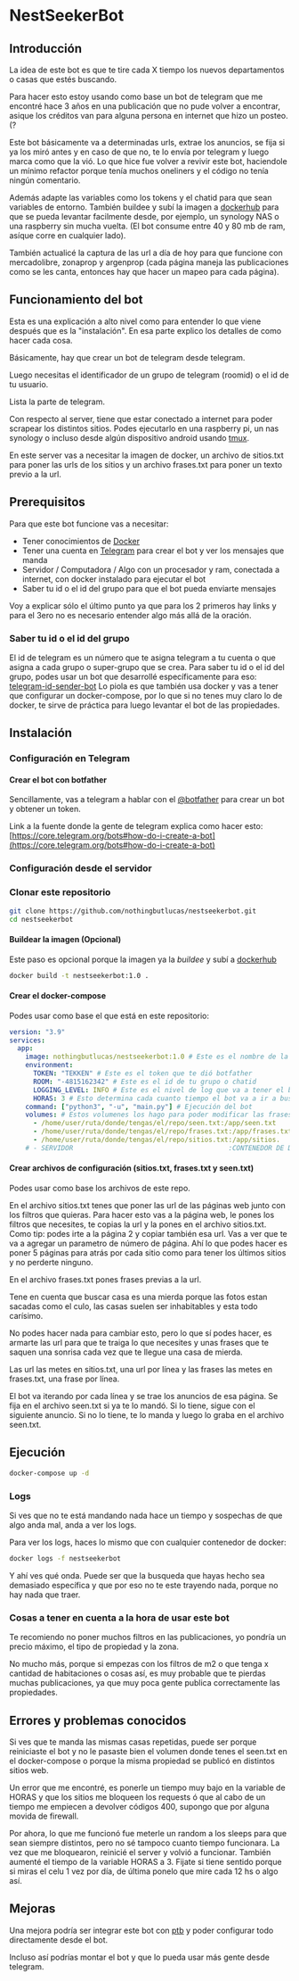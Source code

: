 # NestSeekerBot

## Introducción

La idea de este bot es que te tire cada X tiempo los nuevos departamentos o casas que estés buscando.

Para hacer esto estoy usando como base un bot de telegram que me encontré hace 3 años en una publicación que no pude volver a encontrar, asique los créditos van para alguna persona en internet que hizo un posteo. (?

Este bot básicamente va a determinadas urls, extrae los anuncios, se fija si ya los miró antes y en caso de que no, te lo envía por telegram y luego marca como que la vió.
Lo que hice fue volver a revivir este bot, haciendole un mínimo refactor porque tenía muchos oneliners y el código no tenía ningún comentario.

Además adapte las variables como los tokens y el chatid para que sean variables de entorno. También buildee y subí la imagen a [dockerhub](https://hub.docker.com/r/nothingbutlucas/nestseekerbot) para que se pueda levantar facilmente desde, por ejemplo, un synology NAS o una raspberry sin mucha vuelta. (El bot consume entre 40 y 80 mb de ram, asíque corre en cualquier lado).

También actualicé la captura de las url a día de hoy para que funcione con mercadolibre, zonaprop y argenprop (cada página maneja las publicaciones como se les canta, entonces hay que hacer un mapeo para cada página).

## Funcionamiento del bot

Esta es una explicación a alto nivel como para entender lo que viene después que es la "instalación". En esa parte explico los detalles de como hacer cada cosa.

Básicamente, hay que crear un bot de telegram desde telegram.

Luego necesitas el identificador de un grupo de telegram (roomid) o el id de tu usuario.

Lista la parte de telegram.

Con respecto al server, tiene que estar conectado a internet para poder scrapear los distintos sitios. Podes ejecutarlo en una raspberry pi, un nas synology o incluso desde algún dispositivo android usando [tmux](https://github.com/tmux/tmux).

En este server vas a necesitar la imagen de docker, un archivo de sitios.txt para poner las urls de los sitios y un archivo frases.txt para poner un texto previo a la url.

## Prerequisitos

Para que este bot funcione vas a necesitar:

* Tener conocimientos de [Docker](https://docs.docker.com/get-started/)
* Tener una cuenta en [Telegram](https://telegram.org/) para crear el bot y ver los mensajes que manda
* Servidor / Computadora / Algo con un procesador y ram, conectada a internet, con docker instalado para ejecutar el bot
* Saber tu id o el id del grupo para que el bot pueda enviarte mensajes

Voy a explicar sólo el último punto ya que para los 2 primeros hay links y para el 3ero no es necesario entender algo más allá de la oración.

### Saber tu id o el id del grupo

El id de telegram es un número que te asigna telegram a tu cuenta o que asigna a cada grupo o super-grupo que se crea.
Para saber tu id o el id del grupo, podes usar un bot que desarrollé específicamente para eso: [telegram-id-sender-bot](https://github.com/nothingbutlucas/telegram-id-sender-bot)
Lo piola es que también usa docker y vas a tener que configurar un docker-compose, por lo que si no tenes muy claro lo de docker, te sirve de práctica para luego levantar el bot de las propiedades.

## Instalación

### Configuración en Telegram

#### Crear el bot con botfather

Sencillamente, vas a telegram a hablar con el [@botfather](https://t.me/botfather) para crear un bot y obtener un token.

Link a la fuente donde la gente de telegram explica como hacer esto: [https://core.telegram.org/bots#how-do-i-create-a-bot](https://core.telegram.org/bots#how-do-i-create-a-bot)

### Configuración desde el servidor

### Clonar este repositorio

```bash
git clone https://github.com/nothingbutlucas/nestseekerbot.git
cd nestseekerbot
```

#### Buildear la imagen (Opcional)

Este paso es opcional porque la imagen ya la *buildee* y subí a [dockerhub](https://hub.docker.com/r/nothingbutlucas/nestseekerbot)

~~~ bash
docker build -t nestseekerbot:1.0 .
~~~

#### Crear el docker-compose

Podes usar como base el que está en este repositorio:

```yaml
version: "3.9"
services:
  app:
    image: nothingbutlucas/nestseekerbot:1.0 # Este es el nombre de la imagen, si la buildeaste vos, ponele el nombre que le pusiste si no, dejalo así
    environment:
      TOKEN: "TEKKEN" # Este es el token que te dió botfather
      ROOM: "-4815162342" # Este es el id de tu grupo o chatid
      LOGGING_LEVEL: INFO # Este es el nivel de log que va a tener el bot, yo recomiendo los primeros días dejarlo en INFO y luego de 1 o 2 semanas de que funcione bien se puede subir a ERROR
      HORAS: 3 # Esto determina cada cuanto tiempo el bot va a ir a buscar las nuevas propiedades. 3 horas a mi me funciona bien, podes ponerle menos o más, anda fijandote que los sitios no te bloqueen. En caso de que te bloqueen lo vas a ver en los logs como ERROR.
    command: ["python3", "-u", "main.py"] # Ejecución del bot
    volumes: # Estos volumenes los hago para poder modificar las frases o sitios sin tener que entrar al contenedor. Y el seen.txt te sirve para que si lo apagas, lo vuelvas a prender y no te lleguen propiedades que ya te llegaron.
      - /home/user/ruta/donde/tengas/el/repo/seen.txt:/app/seen.txt
      - /home/user/ruta/donde/tengas/el/repo/frases.txt:/app/frases.txt
      - /home/user/ruta/donde/tengas/el/repo/sitios.txt:/app/sitios.
    # - SERVIDOR                                       :CONTENEDOR DE DOCKER
```

#### Crear archivos de configuración (sitios.txt, frases.txt y seen.txt)

Podes usar como base los archivos de este repo.

En el archivo sitios.txt tenes que poner las url de las páginas web junto con los filtros que quieras. Para hacer esto vas a la página web, le pones los filtros que necesites, te copias la url y la pones en el archivo sitios.txt. Como tip: podes irte a la página 2 y copiar también esa url. Vas a ver que te va a agregar un parametro de número de página. Ahí lo que podes hacer es poner 5 páginas para atrás por cada sitio como para tener los últimos sitios y no perderte ninguno.

En el archivo frases.txt pones frases previas a la url.

Tene en cuenta que buscar casa es una mierda porque las fotos estan sacadas como el culo, las casas suelen ser inhabitables y esta todo carísimo.

No podes hacer nada para cambiar esto, pero lo que sí podes hacer, es armarte las url para que te traiga lo que necesites y unas frases que te saquen una sonrisa cada vez que te llegue una casa de mierda.

Las url las metes en sitios.txt, una url por línea y las frases las metes en frases.txt, una frase por línea.

El bot va iterando por cada línea y se trae los anuncios de esa página. Se fija en el archivo seen.txt si ya te lo mandó.
Si lo tiene, sigue con el siguiente anuncio.
Si no lo tiene, te lo manda y luego lo graba en el archivo seen.txt.

## Ejecución

``` bash
docker-compose up -d
```

### Logs

Si ves que no te está mandando nada hace un tiempo y sospechas de que algo anda mal, anda a ver los logs.

Para ver los logs, haces lo mismo que con cualquier contenedor de docker:

``` bash
docker logs -f nestseekerbot
```

Y ahí ves qué onda. Puede ser que la busqueda que hayas hecho sea demasiado específica y que por eso no te este trayendo nada, porque no hay nada que traer.

### Cosas a tener en cuenta a la hora de usar este bot

Te recomiendo no poner muchos filtros en las publicaciones, yo pondría un precio máximo, el tipo de propiedad y la zona.

No mucho más, porque si empezas con los filtros de m2 o que tenga x cantidad de habitaciones o cosas así, es muy probable que te pierdas muchas publicaciones, ya que muy poca gente publica correctamente las propiedades.

## Errores y problemas conocidos

Si ves que te manda las mismas casas repetidas, puede ser porque reiniciaste el bot y no le pasaste bien el volumen donde tenes el seen.txt en el docker-compose o porque la misma propiedad se publicó en distintos sitios web.

Un error que me encontré, es ponerle un tiempo muy bajo en la variable de HORAS y que los sitios me bloqueen los requests ó que al cabo de un tiempo me empiecen a devolver códigos 400, supongo que por alguna movida de firewall.

Por ahora, lo que me funcionó fue meterle un random a los sleeps para que sean siempre distintos, pero no sé tampoco cuanto tiempo funcionara. La vez que me bloquearon, reinicié el server y volvió a funcionar. También aumenté el tiempo de la variable HORAS a 3. Fijate si tiene sentido porque si miras el celu 1 vez por día, de última ponelo que mire cada 12 hs o algo así.

## Mejoras

Una mejora podría ser integrar este bot con [ptb](https://github.com/python-telegram-bot/python-telegram-bot) y poder configurar todo directamente desde el bot.

Incluso así podrías montar el bot y que lo pueda usar más gente desde telegram.

